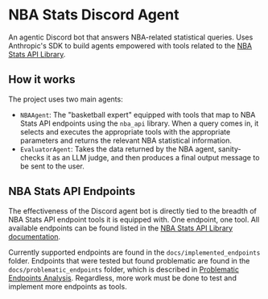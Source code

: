 # NBA Stats Discord Agent 

An agentic Discord bot that answers NBA-related statistical queries. Uses Anthropic's SDK to build agents empowered with tools related to the [NBA Stats API Library](https://github.com/swar/nba_api).


## How it works

The project uses two main agents:
- `NBAAgent`: The "basketball expert" equipped with tools that map to NBA Stats API endpoints using the `nba_api` library. When a query comes in, it selects and executes the appropriate tools with the appropriate parameters and returns the relevant NBA statistical information.
- `EvaluatorAgent`: Takes the data returned by the NBA agent, sanity-checks it as an LLM judge, and then produces a final output message to be sent to the user.


## NBA Stats API Endpoints

The effectiveness of the Discord agent bot is directly tied to the breadth of NBA Stats API endpoint tools it is equipped with. One endpoint, one tool. All available endpoints can be found listed in the [NBA Stats API Library documentation](https://github.com/swar/nba_api/tree/master/docs/nba_api/stats/endpoints).

Currently supported endpoints are found in the `docs/implemented_endpoints` folder. Endpoints that were tested but found problematic are found in the `docs/problematic_endpoints` folder, which is described in [Problematic Endpoints Analysis](docs/problematic_endpoints_analysis.md). Regardless, more work must be done to test and implement more endpoints as tools.



